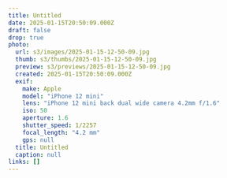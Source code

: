 ```yaml
---
title: Untitled
date: 2025-01-15T20:50:09.000Z
draft: false
drop: true
photo:
  url: s3/images/2025-01-15-12-50-09.jpg
  thumb: s3/thumbs/2025-01-15-12-50-09.jpg
  preview: s3/previews/2025-01-15-12-50-09.jpg
  created: 2025-01-15T20:50:09.000Z
  exif:
    make: Apple
    model: "iPhone 12 mini"
    lens: "iPhone 12 mini back dual wide camera 4.2mm f/1.6"
    iso: 50
    aperture: 1.6
    shutter_speed: 1/2257
    focal_length: "4.2 mm"
    gps: null
  title: Untitled
  caption: null
links: []
---
```


